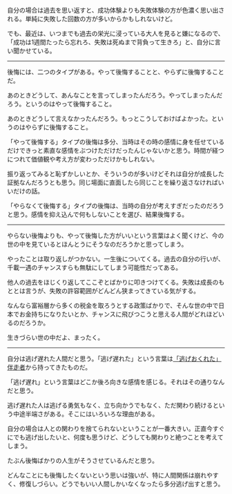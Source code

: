 自分の場合は過去を思い返すと、成功体験よりも失敗体験の方が色濃く思い出される。単純に失敗した回数の方が多いからかもしれないけど。

でも、最近は、いつまでも過去の栄光に浸っている大人を見ると嫌になるので、「成功は1週間たったら忘れろ、失敗は死ぬまで背負って生きろ」と、自分に言い聞かせている。

---

後悔には、二つのタイプがある。やって後悔することと、やらずに後悔することだ。

あのときどうして、あんなことを言ってしまったんだろう。やってしまったんだろう。というのはやって後悔すること。

あのときどうして言えなかったんだろう。もっとこうしておけばよかった。というのはやらずに後悔すること。

「やって後悔する」タイプの後悔は多分、当時はその時の感情に身を任せているだけできっと素直な感情をぶつけただけだったんじゃないかと思う。時間が経つにつれて価値観や考え方が変わっただけかもしれない。

振り返ってみると恥ずかしいとか、そういうのが多いけどそれは自分が成長した証拠なんだろうとも思う。同じ場面に直面したら同じことを繰り返さなければいいだけの話。

「やらなくて後悔する」タイプの後悔は、当時の自分が考えすぎだったのだろうと思う。感情を抑え込んで何もしないことを選び、結果後悔する。

---

やらない後悔よりも、やって後悔した方がいいという言葉はよく聞くけど、今の世の中を見ているとほんとうにそうなのだろうかと思ってしまう。

やったことは取り返しがつかない。一生後についてくる。過去の自分の行いが、千載一遇のチャンスすらも無駄にしてしまう可能性だってある。

他人の過去をほじくり返してここぞとばかりに叩きつけてくる。失敗は成長のもととは言うが、失敗の許容範囲がどんどん狭まってきている気がする。

なんなら富裕層から多くの税金を取ろうとする政策ばかりで、そんな世の中で日本でお金持ちになりたいとか、チャンスに飛びつこうと思える人間がどれほどいるのだろうか。

生きづらい世の中だよ、まったく。

---

自分は逃げ遅れた人間だと思う。「逃げ遅れた」という言葉は[「逃げおくれた」伴走者](https://www.amazon.co.jp/dp/4907582226)から持ってきたものだ。

「逃げ遅れ」という言葉はどこか後ろ向きな感情を感じる。それはその通りなんだと思う。

逃げ遅れた人は逃げる勇気もなく、立ち向かうでもなく、ただ関わり続けるという中途半端さがある。そこにはいろいろな理由がある。

自分の場合は人との関わりを捨てられないということが一番大きい。正直今すぐにでも逃げ出したいと、何度も思うけど、どうしても関わりと絶つことを考えてしまう。

たぶん後悔ばかりの人生がそうさせているんだと思う。

どんなことにも後悔したくないという思いは強いが、特に人間関係は崩れやすく、修復しづらい。どうでもいい人間しかいなくなったら多分逃げ出すと思う。
